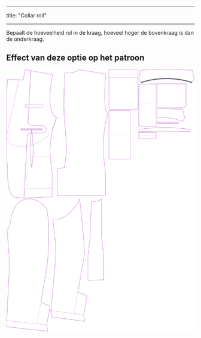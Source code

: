 - - -
title: "Collar roll"
- - -

Bepaalt de hoeveelheid rol in de kraag, hoeveel hoger de bovenkraag is dan de onderkraag.

## Effect van deze optie op het patroon

![Deze afbeelding toont het effect van deze optie door meerdere varianten die een andere waarde hebben voor deze optie te vervangen](jaeger_collarroll_sample.svg "Effect of this option on the pattern")

